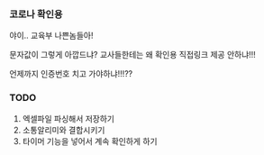 ### 코로나 확인용


야이.. 교육부 나쁜놈들아!

문자값이 그렇게 아깝드냐? 교사들한테는 왜 확인용 직접링크 제공 안하냐!!!

언제까지 인증번호 치고 가야하냐!!!??

### TODO

1. 엑셀파일 파싱해서 저장하기
2. 소통알리미와 결합시키기
3. 타이머 기능을 넣어서 계속 확인하게 하기
